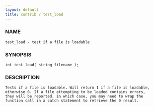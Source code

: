 ```yaml
---
layout: default
title: contrib / test_load
---
```


### NAME

    test_load - test if a file is loadable

### SYNOPSIS

    int test_load( string filename );

### DESCRIPTION

    Tests if a file is loadable. Will return 1 if a file is loadable,
    otherwise 0. If a file attempting to be loaded contains errors,
    they will be reported, in which case, you may need to wrap the
    function call in a catch statement to retrieve the 0 result.

